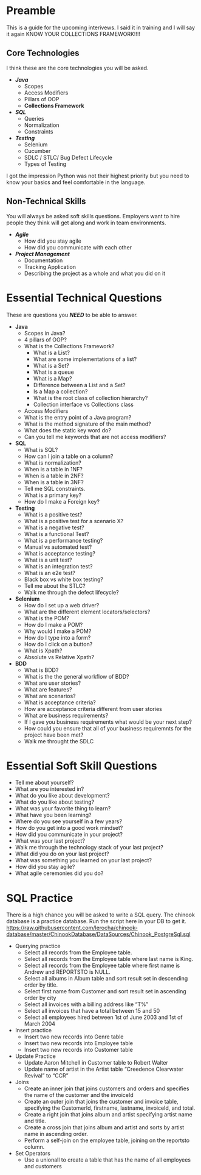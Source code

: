 # Preamble
This is a guide for the upcoming interivews.  I said it in training and I will say it again KNOW YOUR COLLECTIONS FRAMEWORK!!!!
## Core Technologies
I think these are the core technologies you will be asked.
- ***Java***
    - Scopes
    - Access Modifiers
    - Pillars of OOP
    - **Collections Framework**
- ***SQL***
    - Queries
    - Normalization
    - Constraints
- ***Testing***
    - Selenium
    - Cucumber
    - SDLC / STLC/ Bug Defect Lifecycle
    - Types of Testing

I got the impression Python was not their highest priority but you need to know your basics and feel comfortable in the language. 
## Non-Technical Skills
You will always be asked soft skills questions. Employers want to hire people they think will get along and work in team environments.
- ***Agile***
    - How did you stay agile
    - How did you communicate with each other
- ***Project Management***
    - Documentation
    - Tracking Application 
    - Describing the project as a whole and what you did on it



# Essential Technical Questions
These are questions you ***NEED*** to be able to answer.

- **Java**
    - Scopes in Java?
    - 4 pillars of OOP?
    - What is the Collections Framework?
        - What is a List?
        - What are some implementations of a list?
        - What is a Set?
        - What is a queue
        - What is a Map?
        - Difference between a List and a Set?
        - Is a Map a collection?
        - What is the root class of collection hierarchy?
        - Collection interface vs Collections class
    - Access Modifiers 
    - What is the entry point of a Java program?
    - What is the method signature of the main method?
    - What does the static key word do?
    - Can you tell me keywords that are not access modifiers?
- **SQL**
    - What is SQL?
    - How can I join a table on a column?
    - What is normalization?
    - When is a table in 1NF?
    - When is a table in 2NF?
    - When is a table in 3NF?
    - Tell me SQL constraints.
    - What is a primary key?
    - How do I make a Foreign key?
- **Testing**
    - What is a positive test?
    - What is a positive test for a scenario X?
    - What is a negative test?
    - What is a functional Test?
    - What is a performance testing?
    - Manual vs automated test?
    - What is acceptance testing?
    - What is a unit test?
    - What is an integration test?
    - What is an e2e test?
    - Black box vs white box testing?
    - Tell me about the STLC?
    - Walk me through the defect lifecycle?
- **Selenium**
    - How do I set up a web driver?
    - What are the different element locators/selectors?
    - What is the POM?
    - How do I make a POM?
    - Why would I make a POM?
    - How do I type into a form?
    - How do I click on a button?
    - What is Xpath?
    - Absolute vs Relative Xpath?
- **BDD** 
    - What is BDD?
    - What is the the general workflow of BDD?
    - What are user stories?
    - What are features?
    - What are scenarios?
    - What is acceptance criteria?
    - How are acceptance criteria different from user stories
    - What are business requirements?
    - If I gave you business requirements what would be your next step?
    - How could you ensure that all of your business requiremnts for the project have been met?
    - Walk me throught the SDLC

# Essential Soft Skill Questions
- Tell me about yourself?
- What are you interested in?
- What do you like about development?
- What do you like about testing?
- What was your favorite thing to learn?
- What have you been learning?
- Where do you see yourself in a few years?
- How do you get into a good work mindset?
- How did you communicate in your project?
- What was your last project?
- Walk me through the technology stack of your last project?
- What did you do on your last project?
- What was something you learned on your last project?
- How did you stay agile?
- What agile ceremonies did you do?

# SQL Practice
There is a high chance you will be asked to write a SQL query. The chinook database is a practice database. Run the script here in your DB to get it.
https://raw.githubusercontent.com/lerocha/chinook-database/master/ChinookDatabase/DataSources/Chinook_PostgreSql.sql
- Querying practice
    - Select all records from the Employee table.
    - Select all records from the Employee table where last name is King.
    - Select all records from the Employee table where first name is Andrew and REPORTSTO is NULL.
    -  Select all albums in Album table and sort result set in descending order by title.
    - Select first name from Customer and sort result set in ascending order by city
    - Select all invoices with a billing address like “T%”
    - Select all invoices that have a total between 15 and 50
    - Select all employees hired between 1st of June 2003 and 1st of March 2004
- Insert practice
    - Insert two new records into Genre table
    - Insert two new records into Employee table
    - Insert two new records into Customer table
- Update Practice
    - Update Aaron Mitchell in Customer table to Robert Walter
    - Update name of artist in the Artist table “Creedence Clearwater Revival” to “CCR”
- Joins
    - Create an inner join that joins customers and orders and specifies the name of the customer and the invoiceId
    - Create an outer join that joins the customer and invoice table, specifying the CustomerId, firstname, lastname, invoiceId, and total.
    - Create a right join that joins album and artist specifying artist name and title.
    - Create a cross join that joins album and artist and sorts by artist name in ascending order.
    - Perform a self-join on the employee table, joining on the reportsto column.
- Set Operators
    - Use a unionall to create a table that has the name of all employees and customers








